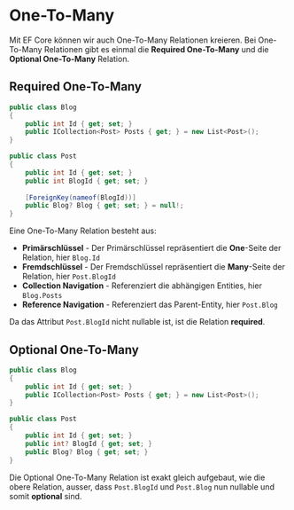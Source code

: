 # One-To-Many

Mit EF Core können wir auch One-To-Many Relationen kreieren. Bei One-To-Many Relationen gibt es einmal die **Required One-To-Many** und die **Optional
One-To-Many** Relation.

## Required One-To-Many

````C#
public class Blog
{
    public int Id { get; set; }
    public ICollection<Post> Posts { get; } = new List<Post>();
}

public class Post
{
    public int Id { get; set; }
    public int BlogId { get; set; }
    
    [ForeignKey(nameof(BlogId))]
    public Blog? Blog { get; set; } = null!;
}
````

Eine One-To-Many Relation besteht aus:

- **Primärschlüssel** - Der Primärschlüssel repräsentiert die **One**-Seite der Relation, hier `Blog.Id`
- **Fremdschlüssel** - Der Fremdschlüssel repräsentiert die **Many**-Seite der Relation, hier `Post.BlogId`
- **Collection Navigation** - Referenziert die abhängigen Entities, hier `Blog.Posts`
- **Reference Navigation** - Referenziert das Parent-Entity, hier `Post.Blog`

Da das Attribut `Post.BlogId` nicht nullable ist, ist die Relation **required**.

## Optional One-To-Many

`````C#
public class Blog
{
    public int Id { get; set; }
    public ICollection<Post> Posts { get; } = new List<Post>();
}

public class Post
{
    public int Id { get; set; }
    public int? BlogId { get; set; }
    public Blog? Blog { get; set; }
}
`````

Die Optional One-To-Many Relation ist exakt gleich aufgebaut, wie die obere Relation, ausser, dass `Post.BlogId` und `Post.Blog` nun nullable und
somit **optional** sind.